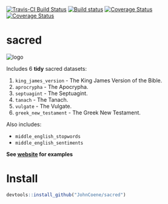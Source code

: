 
[![Travis-CI Build Status](https://travis-ci.org/JohnCoene/sacred.svg?branch=master)](https://travis-ci.org/JohnCoene/sacred) [![Build status](https://ci.appveyor.com/api/projects/status/fgqivf16f1u7jrug/branch/master?svg=true)](https://ci.appveyor.com/project/JohnCoene/bibler/branch/master) [![Coverage Status](https://img.shields.io/coveralls/JohnCoene/sacred.svg)](https://coveralls.io/r/JohnCoene/sacred?branch=master) [![Coverage Status](https://img.shields.io/codecov/c/github/JohnCoene/sacred/master.svg)](https://codecov.io/github/JohnCoene/sacred?branch=master)

sacred
======

![logo](https://raw.githubusercontent.com/JohnCoene/sacred/master/docs/logo.png)

Includes 6 **tidy** sacred datasets:

1. `king_james_version` - The King James Version of the Bible.
2. `aprocrypha` - The Apocrypha.
3. `septuagint` - The Septuagint.
4. `tanach` - The Tanach.
5. `vulgate` - The Vulgate.
6. `greek_new_testament` - The Greek New Testament.

Also includes:

* `middle_english_stopwords`
* `middle_english_sentiments`

**See [website](http://sacred.john-coene.com) for examples**

Install
=======

``` r
devtools::install_github("JohnCoene/sacred")
```
